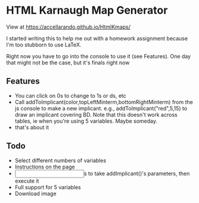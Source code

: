 # HTML Karnaugh Map Generator

View at https://accellarando.github.io/HtmlKmaps/

I started writing this to help me out with a homework assignment because I'm too stubborn to use LaTeX.

Right now you have to go into the console to use it (see Features). One day that might not be the case, but it's finals right now

## Features
- You can click on 0s to change to 1s or ds, etc
- Call addToImplicant(color,topLeftMinterm,bottomRightMinterm) from the js console to make a new implicant. e.g., addToImplicant("red",5,15) to draw an implicant covering BD. Note that this doesn't work across tables, ie when you're using 5 variables. Maybe someday.
- that's about it

## Todo
- Select different numbers of variables
- Instructions on the page
- <input>s to take addImplicant()'s parameters, then execute it
- Full support for 5 variables
- Download image
